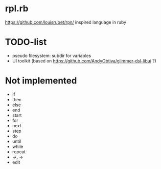 # rpl.rb

https://github.com/louisrubet/rpn/ inspired language in ruby

# TODO-list
  * pseudo filesystem: subdir for variables
  * UI toolkit (based on https://github.com/AndyObtiva/glimmer-dsl-libui ?)

# Not implemented
  * if
  * then
  * else
  * end
  * start
  * for
  * next
  * step
  * do
  * until
  * while
  * repeat
  * ->, →
  * edit
